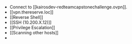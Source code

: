 

- Connect to [[kairosdev-redteamcapstonechallenge.ovpn]].
- [[vpn.thereserve.loc]]
- [[Reverse Shell]]
- [[SSH (10.200.X.12)]]
- [[Privilege Escalation]]
- [[Scanning other hosts]]
- 




